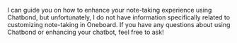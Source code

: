 I can guide you on how to enhance your note-taking experience using Chatbond, but unfortunately, I do not have information specifically related to customizing note-taking in Oneboard. If you have any questions about using Chatbond or enhancing your chatbot, feel free to ask!